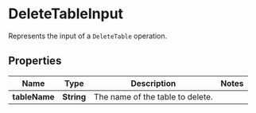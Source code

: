 

# DeleteTableInput

Represents the input of a <code>DeleteTable</code> operation.

## Properties

| Name | Type | Description | Notes |
|------------ | ------------- | ------------- | -------------|
|**tableName** | **String** | The name of the table to delete. |  |



